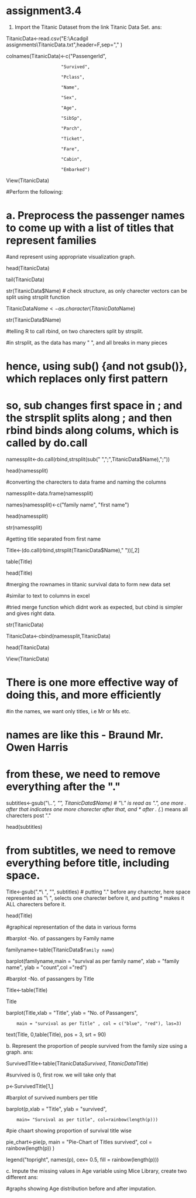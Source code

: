 # assignment3.4
1. Import the Titanic Dataset from the link Titanic Data Set.
ans:


TitanicData<-read.csv("E:\\Acadgil assignments\\TitanicData.txt",header=F,sep="," )



colnames(TitanicData)<-c("PassengerId",

                         "Survived",

                         "Pclass",

                         "Name",

                         "Sex",

                         "Age",

                         "SibSp",

                         "Parch",

                         "Ticket",

                         "Fare",

                         "Cabin",

                         "Embarked")

View(TitanicData)



#Perform the following:

 # a. Preprocess the passenger names to come up with a list of titles that represent families

#and represent using appropriate visualization graph.

head(TitanicData)

tail(TitanicData)

str(TitanicData$Name) # check structure, as only charecter vectors can be split using strsplit function

TitanicData$Name<-as.character(TitanicData$Name)

str(TitanicData$Name)

#telling R to call rbind, on two charecters split by strsplit.

#in strsplit, as the data has many " ", and all breaks in many pieces

# hence, using sub() {and not gsub()}, which replaces only first pattern

# so, sub changes first space in ; and the strsplit splits along ; and then rbind binds along colums, which is called by do.call

namessplit<-do.call(rbind,strsplit(sub(" ",";",TitanicData$Name),";"))



head(namessplit)

#converting the charecters to data frame and naming the columns

namessplit<-data.frame(namessplit)

names(namessplit)<-c("family name", "first name")

head(namessplit)

str(namessplit)



#getting title separated from first name 

Title<-(do.call(rbind,strsplit(TitanicData$Name)," "))[,2]

table(Title)

head(Title)

#merging the rownames in titanic survival data to form new data set

#similar to text to columns in excel

#tried merge function which didnt work as expected, but cbind is simpler and gives right data.

str(TitanicData)

TitanicData<-cbind(namessplit,TitanicData)

head(TitanicData)

View(TitanicData)



# There is one more effective way of doing this, and more efficiently

#in the names, we want only titles, i.e Mr or Ms etc.

# names are like this - Braund Mr. Owen Harris

# from these, we need to remove everything after the "."

subtitles<-gsub("\\..*", "", TitanicData$Name) # "\\." is read as ".", one more . after that indicates one more charecter after that, and * after . (.*) means all charecters post "." 

head(subtitles)

# from subtitles, we need to remove everything before title, including space.

Title<-gsub(".*\\ ", "", subtitles) # putting "." before any charecter, here space represented as "\\ ", selects one charecter before it, and putting * makes it ALL charecters before it.

head(Title)

#graphical representation of the data in various forms

#barplot -No. of passangers by Family name 



familyname<-table(TitanicData$`family name`)

barplot(familyname,main = "survival as per family name", xlab = "family name", ylab = "count",col ="red")



#barplot -No. of passangers by Title



Title<-table(Title)

Title

barplot(Title,xlab = "Title", ylab = "No. of Passangers",

        main = "survival as per Title" , col = c("blue", "red"), las=3)

text(Title, 0,table(Title), pos = 3, srt = 90)

b. Represent the proportion of people survived from the family size using a graph.
ans:

SurvivedTitle<-table(TitanicData$Survived, TitanicData$Title)

#survived is 0, first row. we will take only that

p<-SurvivedTitle[1,]



#barplot of survived numbers per title

barplot(p,xlab = "Title", ylab = "survived", 

        main= "Survival as per title", col=rainbow(length(p)))

#pie chaart showing proportion of survival title wise



pie_chart<-pie(p, main = "Pie-Chart of Titles survived", col = rainbow(length(p)) )

legend("topright", names(p), cex= 0.5, fill = rainbow(length(p)))

c. Impute the missing values in Age variable using Mice Library, create two different 
ans:

#graphs showing Age distribution before and after imputation. 
